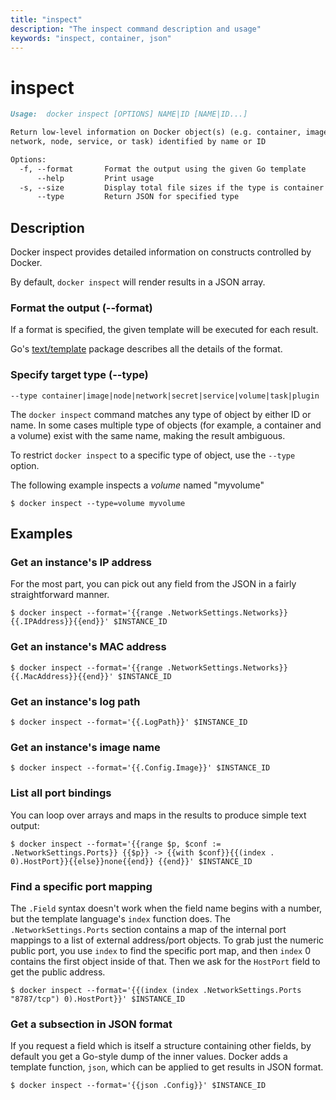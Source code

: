 ```yaml
---
title: "inspect"
description: "The inspect command description and usage"
keywords: "inspect, container, json"
---
```


# inspect

```markdown
Usage:  docker inspect [OPTIONS] NAME|ID [NAME|ID...]

Return low-level information on Docker object(s) (e.g. container, image, volume,
network, node, service, or task) identified by name or ID

Options:
  -f, --format       Format the output using the given Go template
      --help         Print usage
  -s, --size         Display total file sizes if the type is container
      --type         Return JSON for specified type
```

## Description

Docker inspect provides detailed information on constructs controlled by Docker.

By default, `docker inspect` will render results in a JSON array.

### <a name=format></a> Format the output (--format)

If a format is specified, the given template will be executed for each result.

Go's [text/template](https://golang.org/pkg/text/template/) package
describes all the details of the format.

### <a name=type></a>Specify target type (--type)

`--type container|image|node|network|secret|service|volume|task|plugin`

The `docker inspect` command matches any type of object by either ID or name.
In some cases multiple type of objects (for example, a container and a volume)
exist with the same name, making the result ambiguous.

To restrict `docker inspect` to a specific type of object, use the `--type`
option.

The following example inspects a _volume_ named "myvolume"

```console
$ docker inspect --type=volume myvolume
```

## Examples

### Get an instance's IP address

For the most part, you can pick out any field from the JSON in a fairly
straightforward manner.

```console
$ docker inspect --format='{{range .NetworkSettings.Networks}}{{.IPAddress}}{{end}}' $INSTANCE_ID
```

### Get an instance's MAC address

```console
$ docker inspect --format='{{range .NetworkSettings.Networks}}{{.MacAddress}}{{end}}' $INSTANCE_ID
```

### Get an instance's log path

```console
$ docker inspect --format='{{.LogPath}}' $INSTANCE_ID
```

### Get an instance's image name

```console
$ docker inspect --format='{{.Config.Image}}' $INSTANCE_ID
```

### List all port bindings

You can loop over arrays and maps in the results to produce simple text
output:

```console
$ docker inspect --format='{{range $p, $conf := .NetworkSettings.Ports}} {{$p}} -> {{with $conf}}{{(index . 0).HostPort}}{{else}}none{{end}} {{end}}' $INSTANCE_ID
```

### Find a specific port mapping

The `.Field` syntax doesn't work when the field name begins with a
number, but the template language's `index` function does. The
`.NetworkSettings.Ports` section contains a map of the internal port
mappings to a list of external address/port objects. To grab just the
numeric public port, you use `index` to find the specific port map, and
then `index` 0 contains the first object inside of that. Then we ask for
the `HostPort` field to get the public address.

```console
$ docker inspect --format='{{(index (index .NetworkSettings.Ports "8787/tcp") 0).HostPort}}' $INSTANCE_ID
```

### Get a subsection in JSON format

If you request a field which is itself a structure containing other
fields, by default you get a Go-style dump of the inner values.
Docker adds a template function, `json`, which can be applied to get
results in JSON format.

```console
$ docker inspect --format='{{json .Config}}' $INSTANCE_ID
```
